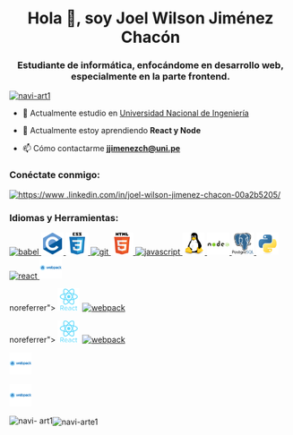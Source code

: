 <h1 align="center">Hola 👋, soy Joel Wilson Jiménez Chacón</h1>
<h3 align="center">Estudiante de informática, enfocándome en desarrollo web, especialmente en la parte frontend.</h3>

<p align="left"> <a href="https://github.com/ryo-ma/github-profile-trofeo"><img src="https://github-profile-trofeo.vercel.app/? username=navi-art1" alt="navi-art1" /></a> </p>

- 🔭 Actualmente estudio en [Universidad Nacional de Ingeniería](https://www.uni.edu.pe/)

- 🌱 Actualmente estoy aprendiendo **React y Node**

- 📫 Cómo contactarme **jjimenezch@uni.pe**

<h3 align="left">Conéctate conmigo:</h3>
<p align=" izquierda">
<a href="https://linkedin.com/en/https://www.linkedin.com/en/joel-wilson-jimenez-chacon-00a2b5205/" target="blank"><img align="center " src="https://raw.githubusercontent.com/rahuldkjain/github-profile-readme-generator/master/src/images/icons/Social/linked-in-alt.svg" alt="https://www .linkedin.com/in/joel-wilson-jimenez-chacon-00a2b5205/" height="30" width="40" /></a>
</p>

<h3 align="left">Idiomas y Herramientas: </h3>
<p align="left"> <a href="https://babeljs.io/" target="_blank" rel="noreferrer"> <img src="https://www.vectorlogo.zone/logos/ babeljs/babeljs-icon.svg" alt="babel" ancho="40" altura="40"/> </a> <a href="https://www.cprogramming.com/" target="_blank" rel="noreferrer"> <img src="https://raw.githubusercontent.com/devicons/devicon/master/icons/c/c-original.svg" alt="c" width="40" height=" 40"/> </a> <a href="https://www.w3schools.com/css/" target="_blank" rel="noreferrer"> <img src="https://raw.githubusercontent.com/devicons/devicon/master/icons/css3/css3-original-wordmark.svg" alt="css3" width="40" height="40"/> </a> <a href="https:// git-scm.com/" target="_blank" rel="noreferrer"> <img src="https://www.vectorlogo.zone/logos/git-scm/git-scm-icon.svg" alt=" git" width="40" height="40"/> </a> <a href="https://www.w3.org/html/" target="_blank" rel="noreferrer"> <img src ="https://raw.githubusercontent.com/devicons/devicon/master/icons/html5/html5-original-wordmark.svg" alt="html5" width="40" height="40"/> </a > <a href="https://desarrollador.mozilla.org/en-US/docs/Web/JavaScript" target="_blank" rel="noreferrer"> <img src="https://raw.githubusercontent.com/devicons/devicon/master/icons/javascript/ javascript-original.svg" alt="javascript" width="40" height="40"/> </a> <a href="https://www.linux.org/" target="_blank" rel= "noreferrer"> <img src="https://raw.githubusercontent.com/devicons/devicon/master/icons/linux/linux-original.svg" alt="linux" width="40" height="40" /> </a> <a href="https://nodejs.org" target="_blank" rel="noreferrer"> <img src="https://raw.githubusercontent.com/devicons/devicon/master/icons/nodejs/nodejs-original-wordmark.svg" alt="nodejs" width="40" height="40"/> </a> <a href="https:// www.postgresql.org" target="_blank" rel="noreferrer"> <img src="https://raw.githubusercontent.com/devicons/devicon/master/icons/postgresql/postgresql-original-wordmark.svg" alt="postgresql" width="40" height="40"/> </a> <a href="https://www.python.org" target="_blank" rel="noreferrer"> <img src ="https://raw.githubusercontent.com/devicons/devicon/master/icons/python/python-original.svg" alt="python" width="40" height="40"/> </a> <a href="https://reactjs.org/" target="_blank" rel="noreferrer"> <img src="https://raw.githubusercontent.com/devicons/devicon/master/icons /react/react-original-wordmark.svg" alt="react" width="40" height="40"/> </a> <a href="https://webpack.js.org" target=" _blank" rel="noreferrer"> <img src="https://raw.githubusercontent.com/devicons/devicon/d00d0969292a6569d45b06d3f350f463a0107b0d/icons/webpack/webpack-original-wordmark.svg" alt="webpack" width="40 " altura="40"/> </a> </p>noreferrer"> <img src="https://raw.githubusercontent.com/devicons/devicon/master/icons/react/react-original-wordmark.svg" alt="react" width="40" height="40 "/> </a> <a href="https://webpack.js.org" target="_blank" rel="noreferrer"> <img src="https://raw.githubusercontent.com/devicons/ devicon/d00d0969292a6569d45b06d3f350f463a0107b0d/icons/webpack/webpack-original-wordmark.svg" alt="webpack" width="40" height="40"/> </a> </p>noreferrer"> <img src="https://raw.githubusercontent.com/devicons/devicon/master/icons/react/react-original-wordmark.svg" alt="react" width="40" height="40 "/> </a> <a href="https://webpack.js.org" target="_blank" rel="noreferrer"> <img src="https://raw.githubusercontent.com/devicons/ devicon/d00d0969292a6569d45b06d3f350f463a0107b0d/icons/webpack/webpack-original-wordmark.svg" alt="webpack" width="40" height="40"/> </a> </p></a> <a href="https://webpack.js.org" target="_blank" rel="noreferrer"> <img src="https://raw.githubusercontent.com/devicons/devicon/d00d0969292a6569d45b06d3f350f463a0107b0d /icons/webpack/webpack-original-wordmark.svg" alt="webpack" width="40" height="40"/> </a> </p></a> <a href="https://webpack.js.org" target="_blank" rel="noreferrer"> <img src="https://raw.githubusercontent.com/devicons/devicon/d00d0969292a6569d45b06d3f350f463a0107b0d /icons/webpack/webpack-original-wordmark.svg" alt="webpack" width="40" height="40"/> </a> </p>

<p><img align="left" src="https://github-readme-stats.vercel.app/api/top-langs?username=navi-art1&show_icons=true&locale=en&layout=compact" alt="navi- art1" /></p>

<p> <img align="center" src="https://github-readme-stats.vercel.app/api?username=navi-art1&show_icons=true&locale=en" alt ="navi-arte1" ///p>
